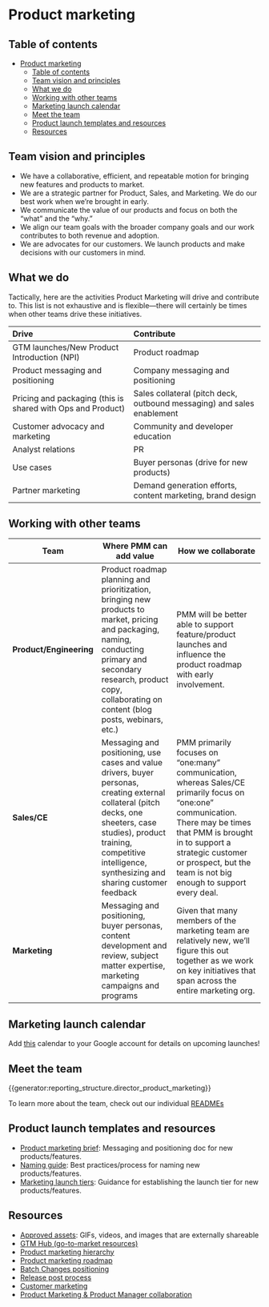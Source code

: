# Product marketing

## Table of contents

- [Product marketing](#product-marketing)
  - [Table of contents](#table-of-contents)
  - [Team vision and principles](#team-vision-and-principles)
  - [What we do](#what-we-do)
  - [Working with other teams](#working-with-other-teams)
  - [Marketing launch calendar](#marketing-launch-calendar)
  - [Meet the team](#meet-the-team)
  - [Product launch templates and resources](#product-launch-templates-and-resources)
  - [Resources](#resources)

## Team vision and principles

- We have a collaborative, efficient, and repeatable motion for bringing new features and products to market.
- We are a strategic partner for Product, Sales, and Marketing. We do our best work when we’re brought in early.
- We communicate the value of our products and focus on both the “what” and the “why.”
- We align our team goals with the broader company goals and our work contributes to both revenue and adoption.
- We are advocates for our customers. We launch products and make decisions with our customers in mind.

## What we do

Tactically, here are the activities Product Marketing will drive and contribute to. This list is not exhaustive and is flexible—there will certainly be times when other teams drive these initiatives.

| Drive                                                       | Contribute                                                             |
| :---------------------------------------------------------- | :--------------------------------------------------------------------- |
| GTM launches/New Product Introduction (NPI)                 | Product roadmap                                                        |
| Product messaging and positioning                           | Company messaging and positioning                                      |
| Pricing and packaging (this is shared with Ops and Product) | Sales collateral (pitch deck, outbound messaging) and sales enablement |
| Customer advocacy and marketing                             | Community and developer education                                      |
| Analyst relations                                           | PR                                                                     |
| Use cases                                                   | Buyer personas (drive for new products)                                |
| Partner marketing                                           | Demand generation efforts, content marketing, brand design             |

## Working with other teams

| **Team**                | **Where PMM can add value**                                                                                                                                                                                                            | **How we collaborate**                                                                                                                                                                                                                                       |
| ----------------------- | -------------------------------------------------------------------------------------------------------------------------------------------------------------------------------------------------------------------------------------- | ------------------------------------------------------------------------------------------------------------------------------------------------------------------------------------------------------------------------------------------------------------ |
| **Product/Engineering** | Product roadmap planning and prioritization, bringing new products to market, pricing and packaging, naming, conducting primary and secondary research, product copy, collaborating on content (blog posts, webinars, etc.)            | PMM will be better able to support feature/product launches and influence the product roadmap with early involvement.                                                                                                                                        |
| **Sales/CE**            | Messaging and positioning, use cases and value drivers, buyer personas, creating external collateral (pitch decks, one sheeters, case studies), product training, competitive intelligence, synthesizing and sharing customer feedback | PMM primarily focuses on “one:many” communication, whereas Sales/CE primarily focus on “one:one” communication. There may be times that PMM is brought in to support a strategic customer or prospect, but the team is not big enough to support every deal. |
| **Marketing**           | Messaging and positioning, buyer personas, content development and review, subject matter expertise, marketing campaigns and programs                                                                                                  | Given that many members of the marketing team are relatively new, we’ll figure this out together as we work on key initiatives that span across the entire marketing org.                                                                                    |

## Marketing launch calendar

Add [this](https://calendar.google.com/calendar/u/0?cid=Y19wdjFza2M4MGkxdHNoMGNscW05aTdrNGlyc0Bncm91cC5jYWxlbmRhci5nb29nbGUuY29t) calendar to your Google account for details on upcoming launches!

## Meet the team

{{generator:reporting_structure.director_product_marketing}}

To learn more about the team, check out our individual [READMEs](product-marketing-bios.md)

## Product launch templates and resources

- [Product marketing brief](https://docs.google.com/document/d/1i-n7WKQrAMVAdCaGAX0shW1DbJ70cnnGkkb6yReOOPA/edit#): Messaging and positioning doc for new products/features.
- [Naming guide](naming_guide.md): Best practices/process for naming new products/features.
- [Marketing launch tiers](marketing_launch_tiers.md): Guidance for establishing the launch tier for new products/features.

## Resources

- [Approved assets](https://drive.google.com/drive/folders/15lb62hLLYM-mKEOrlg32bmSgIhNcvKFh?usp=sharing): GIFs, videos, and images that are externally shareable
- [GTM Hub (go-to-market resources)](gtm_hub.md)
- [Product marketing hierarchy](product_marketing_hierarchy.md)
- [Product marketing roadmap](product-marketing-roadmap.md)
- [Batch Changes positioning](../../engineering/dev/code-graph/batch-changes/go-to-market/index.md)
- [Release post process](release_post_process.md)
- [Customer marketing](customer_marketing.md)
- [Product Marketing & Product Manager collaboration](../../engineering/product/process/index.md#product-management--marketing)
